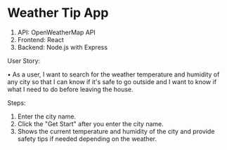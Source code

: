 # Weather Tip App 

1. API: OpenWeatherMap API
2. Frontend: React
3. Backend: Node.js with Express

User Story:

• As a user, I want to search for the weather temperature and humidity of any city so that I can know if it's safe to go outside and I want to know if what I need to do before leaving the house.

Steps:

1. Enter the city name.
2. Click the "Get Start" after you enter the city name.
3. Shows the current temperature and humidity of the city and provide safety tips if needed depending on the weather.
